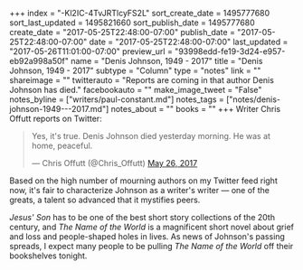 +++
index = "-Kl2IC-4TvJRTlcyFS2L"
sort_create_date = 1495777680
sort_last_updated = 1495821660
sort_publish_date = 1495777680
create_date = "2017-05-25T22:48:00-07:00"
publish_date = "2017-05-25T22:48:00-07:00"
date = "2017-05-25T22:48:00-07:00"
last_updated = "2017-05-26T11:01:00-07:00"
preview_url = "93998edd-fe19-3d24-e957-eb92a998a50f"
name = "Denis Johnson, 1949 - 2017"
title = "Denis Johnson, 1949 - 2017"
subtype = "Column"
type = "notes"
link = ""
shareimage = ""
twitterauto = "Reports are coming in that author Denis Johnson has died."
facebookauto = ""
make_image_tweet = "False"
notes_byline = ["writers/paul-constant.md"]
notes_tags = ["notes/denis-johnson-1949---2017.md"]
notes_about = ""
books = ""
+++
Writer Chris Offutt reports on Twitter: 

<blockquote class="twitter-tweet" data-lang="en"><p lang="en" dir="ltr">Yes, it&#39;s true.  Denis Johnson died yesterday morning.  He was at home, peaceful.</p>&mdash; Chris Offutt (@Chris_Offutt) <a href="https://twitter.com/Chris_Offutt/status/867971243089084418">May 26, 2017</a></blockquote>

Based on the high number of mourning authors on my Twitter feed right now, it's fair to characterize Johnson as a writer's writer — one of the greats, a talent so advanced that it mystifies peers. 

*Jesus' Son* has to be one of the best short story collections of the 20th century, and *The Name of the World* is a magnificent short novel about grief and loss and people-shaped holes in lives. As news of Johnson's passing spreads, I expect many people to be pulling *The Name of the World* off their bookshelves tonight.